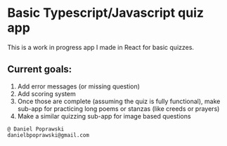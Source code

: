 # Basic Typescript/Javascript quiz app

This is a work in progress app I made in React for basic quizzes.

## Current goals:

1.  Add error messages (or missing question)
2.  Add scoring system
3.  Once those are complete (assuming the quiz is fully functional), make sub-app for practicing long poems or stanzas (like creeds or prayers)
4.  Make a similar quizzing sub-app for image based questions

```
@ Daniel Poprawski
danielbpoprawski@gmail.com
```

